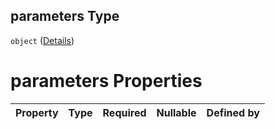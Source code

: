 ## parameters Type

`object` ([Details](btpsa-usecase-properties-services-items-allof-1-then-allof-118-then-allof-0-then-properties-parameters.md))

# parameters Properties

| Property | Type | Required | Nullable | Defined by |
| :------- | :--- | :------- | :------- | :--------- |
